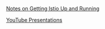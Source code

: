 
[Notes on Getting Istio Up and Running](./notes/istio-install.md)

[YouTube Presentations](./notes/youtube.md)
